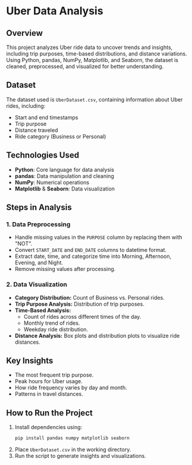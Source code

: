 # Uber Data Analysis

## Overview
This project analyzes Uber ride data to uncover trends and insights, including trip purposes, time-based distributions, and distance variations. Using Python, pandas, NumPy, Matplotlib, and Seaborn, the dataset is cleaned, preprocessed, and visualized for better understanding.

## Dataset
The dataset used is `UberDataset.csv`, containing information about Uber rides, including:
- Start and end timestamps
- Trip purpose
- Distance traveled
- Ride category (Business or Personal)

## Technologies Used
- **Python**: Core language for data analysis
- **pandas**: Data manipulation and cleaning
- **NumPy**: Numerical operations
- **Matplotlib** & **Seaborn**: Data visualization

## Steps in Analysis
### 1. Data Preprocessing
- Handle missing values in the `PURPOSE` column by replacing them with "NOT".
- Convert `START_DATE` and `END_DATE` columns to datetime format.
- Extract date, time, and categorize time into Morning, Afternoon, Evening, and Night.
- Remove missing values after processing.

### 2. Data Visualization
- **Category Distribution:** Count of Business vs. Personal rides.
- **Trip Purpose Analysis:** Distribution of trip purposes.
- **Time-Based Analysis:**
  - Count of rides across different times of the day.
  - Monthly trend of rides.
  - Weekday ride distribution.
- **Distance Analysis:** Box plots and distribution plots to visualize ride distances.

## Key Insights
- The most frequent trip purpose.
- Peak hours for Uber usage.
- How ride frequency varies by day and month.
- Patterns in travel distances.

## How to Run the Project
1. Install dependencies using:
   ```bash
   pip install pandas numpy matplotlib seaborn
   ```
2. Place `UberDataset.csv` in the working directory.
3. Run the script to generate insights and visualizations.
